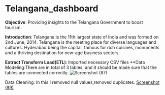 # **Telangana_dashboard**

**Objective**: Providing insights to the Telangana Government to boost tourism.

**Introduction**: 
 Telangana is the 11th largest state of India and was formed on 2nd June, 2014. Telangana is the meeting place for diverse languages and cultures. Hyderabad being the capital, famous for rich cuisines,  monuments and a thriving destination for new-age business sectors. 


**Extract Transform Load(ETL)**: Imported necessary CSV files
**Data Modeling:There are in total of 3 tables, and it should be made sure that the tables are connected correctly.
![Screenshot (87)](https://github.com/Anish127/Telangana_dashboard/assets/77845356/ada60c9a-5567-45e7-b3f1-0a550b565304)

Data Cleaning: In this I removed null values,removed duplicates.
[Screenshot (89)](https://github.com/Anish127/Telangana_dashboard/assets/77845356/db6be460-b44a-4e6f-8db8-7cc50f6cfe70)
